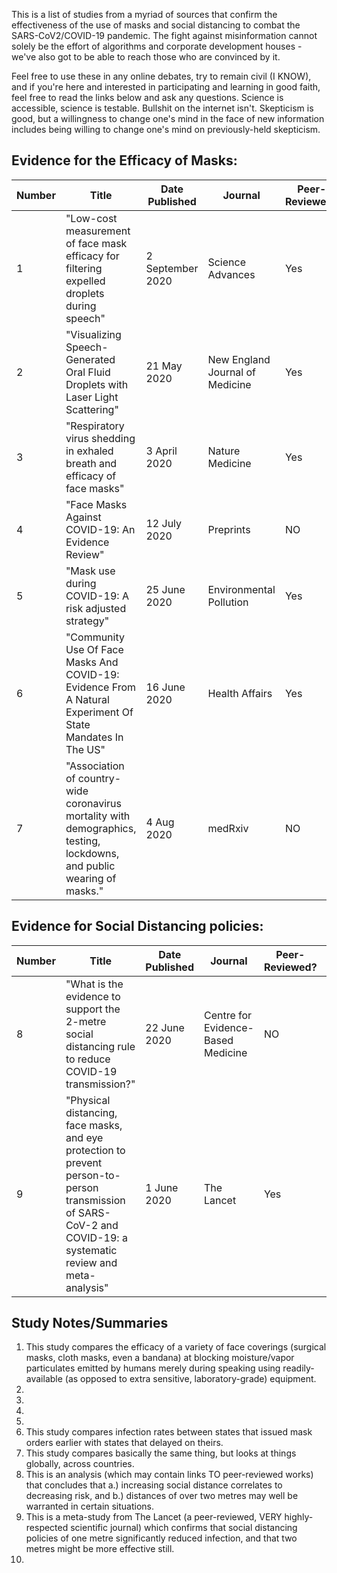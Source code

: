 This is a list of studies from a myriad of sources that confirm the effectiveness of the use of masks and social distancing to combat the SARS-CoV2/COVID-19 pandemic. The fight against misinformation cannot solely be the effort of algorithms and corporate development houses - we've also got to be able to reach those who are convinced by it.

Feel free to use these in any online debates, try to remain civil (I KNOW), and if you're here and interested in participating and learning in good faith, feel free to read the links below and ask any questions. Science is accessible, science is testable. Bullshit on the internet isn't. Skepticism is good, but a willingness to change one's mind in the face of new information includes being willing to change one's mind on previously-held skepticism.

## Evidence for the Efficacy of Masks:
| Number | Title | Date Published | Journal | Peer-Reviewed? | Link |
|--------|-------|----------------|---------|----------------|------|
| 1 | "Low-cost measurement of face mask efficacy for filtering expelled droplets during speech" | 2 September 2020 | Science Advances | Yes | [Link](https://advances.sciencemag.org/content/6/36/eabd3083) |
| 2 | "Visualizing Speech-Generated Oral Fluid Droplets with Laser Light Scattering" | 21 May 2020 | New England Journal of Medicine | Yes | [Link](https://www.nejm.org/doi/full/10.1056/NEJMc2007800) |
| 3 | "Respiratory virus shedding in exhaled breath and efficacy of face masks" | 3 April 2020 | Nature Medicine | Yes | [Link](https://www.nature.com/articles/s41591-020-0843-2) |
| 4 | "Face Masks Against COVID-19: An Evidence Review" | 12 July 2020 | Preprints | NO | [Link](https://www.preprints.org/manuscript/202004.0203/v3) |
| 5 | "Mask use during COVID-19: A risk adjusted strategy" | 25 June 2020 | Environmental Pollution | Yes | [Link](https://www.ncbi.nlm.nih.gov/pmc/articles/PMC7314683/) |
| 6 | "Community Use Of Face Masks And COVID-19: Evidence From A Natural Experiment Of State Mandates In The US" | 16 June 2020 | Health Affairs | Yes | [Link](https://www.healthaffairs.org/doi/10.1377/hlthaff.2020.00818) |
| 7 | "Association of country-wide coronavirus mortality with demographics, testing, lockdowns, and public wearing of masks." | 4 Aug 2020 | medRxiv | NO | [Link](https://www.medrxiv.org/content/10.1101/2020.05.22.20109231v5) |

## Evidence for Social Distancing policies:
| Number | Title | Date Published | Journal | Peer-Reviewed? | Link |
|--------|-------|----------------|---------|----------------|------|
| 8 | "What is the evidence to support the 2-metre social distancing rule to reduce COVID-19 transmission?" | 22 June 2020 | Centre for Evidence-Based Medicine | NO | [Link](https://www.cebm.net/covid-19/what-is-the-evidence-to-support-the-2-metre-social-distancing-rule-to-reduce-covid-19-transmission/) |
| 9 | "Physical distancing, face masks, and eye protection to prevent person-to-person transmission of SARS-CoV-2 and COVID-19: a systematic review and meta-analysis" | 1 June 2020 | The Lancet | Yes | [Link](https://www.thelancet.com/journals/lancet/article/PIIS0140-6736(20)31142-9/fulltext) |

## Study Notes/Summaries
1. This study compares the efficacy of a variety of face coverings (surgical masks, cloth masks, even a bandana) at blocking moisture/vapor particulates emitted by humans merely during speaking using readily-available (as opposed to extra sensitive, laboratory-grade) equipment.
2. 
3.
4.
5.
6. This study compares infection rates between states that issued mask orders earlier with states that delayed on theirs.
7. This study compares basically the same thing, but looks at things globally, across countries.
8. This is an analysis (which may contain links TO peer-reviewed works) that concludes that a.) increasing social distance correlates to decreasing risk, and b.) distances of over two metres may well be warranted in certain situations.
9. This is a meta-study from The Lancet (a peer-reviewed, VERY highly-respected scientific journal) which confirms that social distancing policies of one metre significantly reduced infection, and that two metres might be more effective still.
10. 
